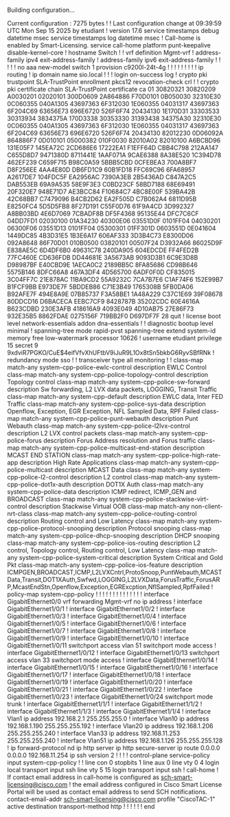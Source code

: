 Building configuration...

Current configuration : 7275 bytes
!
! Last configuration change at 09:39:59 UTC Mon Sep 15 2025 by etudiant
!
version 17.6
service timestamps debug datetime msec
service timestamps log datetime msec
! Call-home is enabled by Smart-Licensing.
service call-home
platform punt-keepalive disable-kernel-core
!
hostname Switch
!
!
vrf definition Mgmt-vrf
 !
 address-family ipv4
 exit-address-family
 !
 address-family ipv6
 exit-address-family
!
!
!
!
!
no aaa new-model
switch 1 provision c9200l-24t-4g
!
!
!
!
!
!
!
!
!
ip routing
!
ip domain name sio.local
!
!
!
login on-success log
!
crypto pki trustpoint SLA-TrustPoint
 enrollment pkcs12
 revocation-check crl
!
!
crypto pki certificate chain SLA-TrustPoint
 certificate ca 01
  30820321 30820209 A0030201 02020101 300D0609 2A864886 F70D0101 0B050030
  32310E30 0C060355 040A1305 43697363 6F312030 1E060355 04031317 43697363
  6F204C69 63656E73 696E6720 526F6F74 20434130 1E170D31 33303533 30313934
  3834375A 170D3338 30353330 31393438 34375A30 32310E30 0C060355 040A1305
  43697363 6F312030 1E060355 04031317 43697363 6F204C69 63656E73 696E6720
  526F6F74 20434130 82012230 0D06092A 864886F7 0D010101 05000382 010F0030
  82010A02 82010100 A6BCBD96 131E05F7 145EA72C 2CD686E6 17222EA1 F1EFF64D
  CBB4C798 212AA147 C655D8D7 9471380D 8711441E 1AAF071A 9CAE6388 8A38E520
  1C394D78 462EF239 C659F715 B98C0A59 5BBB5CBD 0CFEBEA3 700A8BF7 D8F256EE
  4AA4E80D DB6FD1C9 60B1FD18 FFC69C96 6FA68957 A2617DE7 104FDC5F EA2956AC
  7390A3EB 2B5436AD C847A2C5 DAB553EB 69A9A535 58E9F3E3 C0BD23CF 58BD7188
  68E69491 20F320E7 948E71D7 AE3BCC84 F10684C7 4BC8E00F 539BA42B 42C68BB7
  C7479096 B4CB2D62 EA2F505D C7B062A4 6811D95B E8250FC4 5D5D5FB8 8F27D191
  C55F0D76 61F9A4CD 3D992327 A8BB03BD 4E6D7069 7CBADF8B DF5F4368 95135E44
  DFC7C6CF 04DD7FD1 02030100 01A34230 40300E06 03551D0F 0101FF04 04030201
  06300F06 03551D13 0101FF04 05300301 01FF301D 0603551D 0E041604 1449DC85
  4B3D31E5 1B3E6A17 606AF333 3D3B4C73 E8300D06 092A8648 86F70D01 010B0500
  03820101 00507F24 D3932A66 86025D9F E838AE5C 6D4DF6B0 49631C78 240DA905
  604EDCDE FF4FED2B 77FC460E CD636FDB DD44681E 3A5673AB 9093D3B1 6C9E3D8B
  D98987BF E40CBD9E 1AECA0C2 2189BB5C 8FA85686 CD98B646 5575B146 8DFC66A8
  467A3DF4 4D565700 6ADF0F0D CF835015 3C04FF7C 21E878AC 11BA9CD2 55A9232C
  7CA7B7E6 C1AF74F6 152E99B7 B1FCF9BB E973DE7F 5BDDEB86 C71E3B49 1765308B
  5FB0DA06 B92AFE7F 494E8A9E 07B85737 F3A58BE1 1A48A229 C37C1E69 39F08678
  80DDCD16 D6BACECA EEBC7CF9 8428787B 35202CDC 60E4616A B623CDBD 230E3AFB
  418616A9 4093E049 4D10AB75 27E86F73 932E35B5 8862FDAE 0275156F 719BB2F0
  D697DF7F 28
        quit
!
license boot level network-essentials addon dna-essentials
!
!
diagnostic bootup level minimal
!
spanning-tree mode rapid-pvst
spanning-tree extend system-id
memory free low-watermark processor 10626
!
username etudiant privilege 15 secret 9 $9$xdviR7PGKO/CuE$4eifVfvXhUFtbV9iJuR9L1Ox8tSn5bkbG6RyvSBfRNk
!
redundancy
 mode sso
!
!
transceiver type all
 monitoring
!
!
class-map match-any system-cpp-police-ewlc-control
  description EWLC Control
class-map match-any system-cpp-police-topology-control
  description Topology control
class-map match-any system-cpp-police-sw-forward
  description Sw forwarding, L2 LVX data packets, LOGGING, Transit Traffic
class-map match-any system-cpp-default
  description EWLC data, Inter FED Traffic
class-map match-any system-cpp-police-sys-data
  description Openflow, Exception, EGR Exception, NFL Sampled Data, RPF Failed
class-map match-any system-cpp-police-punt-webauth
  description Punt Webauth
class-map match-any system-cpp-police-l2lvx-control
  description L2 LVX control packets
class-map match-any system-cpp-police-forus
  description Forus Address resolution and Forus traffic
class-map match-any system-cpp-police-multicast-end-station
  description MCAST END STATION
class-map match-any system-cpp-police-high-rate-app
  description High Rate Applications
class-map match-any system-cpp-police-multicast
  description MCAST Data
class-map match-any system-cpp-police-l2-control
  description L2 control
class-map match-any system-cpp-police-dot1x-auth
  description DOT1X Auth
class-map match-any system-cpp-police-data
  description ICMP redirect, ICMP_GEN and BROADCAST
class-map match-any system-cpp-police-stackwise-virt-control
  description Stackwise Virtual OOB
class-map match-any non-client-nrt-class
class-map match-any system-cpp-police-routing-control
  description Routing control and Low Latency
class-map match-any system-cpp-police-protocol-snooping
  description Protocol snooping
class-map match-any system-cpp-police-dhcp-snooping
  description DHCP snooping
class-map match-any system-cpp-police-ios-routing
  description L2 control, Topology control, Routing control, Low Latency
class-map match-any system-cpp-police-system-critical
  description System Critical and Gold Pkt
class-map match-any system-cpp-police-ios-feature
  description ICMPGEN,BROADCAST,ICMP,L2LVXCntrl,ProtoSnoop,PuntWebauth,MCASTData,Transit,DOT1XAuth,Swfwd,LOGGING,L2LVXData,ForusTraffic,ForusARP,McastEndStn,Openflow,Exception,EGRExcption,NflSampled,RpfFailed
!
policy-map system-cpp-policy
!
!
!
!
!
!
!
!
!
!
!
!
!
!
interface GigabitEthernet0/0
 vrf forwarding Mgmt-vrf
 no ip address
!
interface GigabitEthernet1/0/1
!
interface GigabitEthernet1/0/2
!
interface GigabitEthernet1/0/3
!
interface GigabitEthernet1/0/4
!
interface GigabitEthernet1/0/5
!
interface GigabitEthernet1/0/6
!
interface GigabitEthernet1/0/7
!
interface GigabitEthernet1/0/8
!
interface GigabitEthernet1/0/9
!
interface GigabitEthernet1/0/10
!
interface GigabitEthernet1/0/11
 switchport access vlan 51
 switchport mode access
!
interface GigabitEthernet1/0/12
!
interface GigabitEthernet1/0/13
 switchport access vlan 33
 switchport mode access
!
interface GigabitEthernet1/0/14
!
interface GigabitEthernet1/0/15
!
interface GigabitEthernet1/0/16
!
interface GigabitEthernet1/0/17
!
interface GigabitEthernet1/0/18
!
interface GigabitEthernet1/0/19
!
interface GigabitEthernet1/0/20
!
interface GigabitEthernet1/0/21
!
interface GigabitEthernet1/0/22
!
interface GigabitEthernet1/0/23
!
interface GigabitEthernet1/0/24
 switchport mode trunk
!
interface GigabitEthernet1/1/1
!
interface GigabitEthernet1/1/2
!
interface GigabitEthernet1/1/3
!
interface GigabitEthernet1/1/4
!
interface Vlan1
 ip address 192.168.2.1 255.255.255.0
!
interface Vlan10
 ip address 192.168.1.190 255.255.255.192
!
interface Vlan20
 ip address 192.168.1.206 255.255.255.240
!
interface Vlan33
 ip address 192.168.11.253 255.255.255.240
!
interface Vlan51
 ip address 192.168.1.126 255.255.255.128
!
ip forward-protocol nd
ip http server
ip http secure-server
ip route 0.0.0.0 0.0.0.0 192.168.11.254
ip ssh version 2
!
!
!
!
control-plane
 service-policy input system-cpp-policy
!
!
line con 0
 stopbits 1
line aux 0
line vty 0 4
 login local
 transport input ssh
line vty 5 15
 login
 transport input ssh
!
call-home
 ! If contact email address in call-home is configured as sch-smart-licensing@cisco.com
 ! the email address configured in Cisco Smart License Portal will be used as contact email address to send SCH notifications.
 contact-email-addr sch-smart-licensing@cisco.com
 profile "CiscoTAC-1"
  active
  destination transport-method http
!
!
!
!
!
!
end

